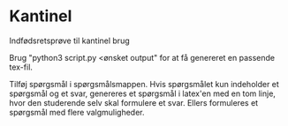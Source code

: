 Kantinel
========

Indfødsretsprøve til kantinel brug

Brug "python3 script.py <ønsket output" for at få genereret en passende tex-fil.

Tilføj spørgsmål i spørgsmålsmappen.
Hvis spørgsmålet kun indeholder et spørgsmål og et svar, genereres et spørgsmål i latex'en 
med en tom linje, hvor den studerende selv skal formulere et svar.
Ellers formuleres et spørgsmål med flere valgmuligheder.
